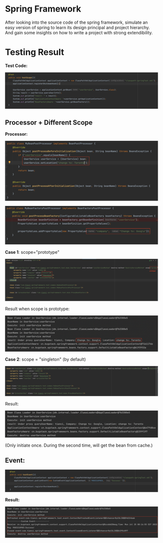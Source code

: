 # Spring Framework
After looking into the source code of the spring framework, simulate an easy version of spring to learn its design principal and project hierarchy. And gain some insights on how to write a project with strong extendibility.

# Testing Result

**Test Code:**

![test_scope_code](./img/test_scope_code.png)

## Processor + Different Scope

**Processor:**

![beanPostProcessor_code](./img/beanPostProcessor_code.png)

![beanFactoryPostProcessor_code](./img/beanFactoryPostProcessor_code.png)



**Case 1**: scope="prototype"

![scope_xml](./img/prototype_xml.png)

Result when scope is prototype:

![prototype_result](./img/prototype_result.png)



**Case 2**: scope = "singleton" (by default)

![singleton_xml](./img/singleton_xml.png)

Result:

![singleton_result](./img/singleton_result.png)

(Only initiate once. During the second time, will get the bean from cache.)



## Event:

![test_event_code](./img/test_event_code.png)

**Result:**

![event_result](./img/event_result.png)





